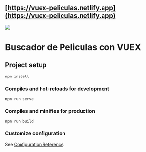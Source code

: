 ## [https://vuex-peliculas.netlify.app](https://vuex-peliculas.netlify.app)

![](https://user-images.githubusercontent.com/68760595/128256013-e3a2e7fe-f5b7-4bf4-9f49-997f953caf2b.PNG)

# Buscador de Peliculas con VUEX

## Project setup

```
npm install
```

### Compiles and hot-reloads for development

```
npm run serve
```

### Compiles and minifies for production

```
npm run build
```

### Customize configuration

See [Configuration Reference](https://cli.vuejs.org/config/).
